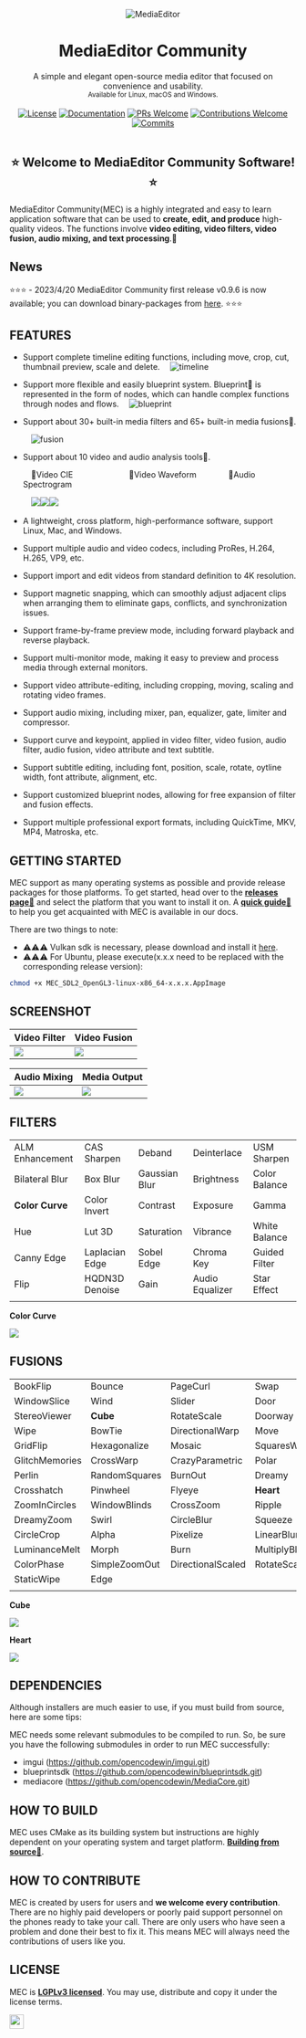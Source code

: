 <p align="center" ><img src="docs/assets/multi_viewpoint.gif" alt="MediaEditor"></p>

<h1 align="center">MediaEditor Community</h1>

<div align="center">
  A simple and elegant open-source media editor that focused on convenience and usability.<br>
  <sub>Available for Linux, macOS and Windows.</sub>
</div>
<br>

<div align="center">
  <a href="LICENSE"><img alt="License" src="docs/assets/license.svg"></a>
  <a href="https://github.com/opencodewin/MediaEditor/wiki"><img alt="Documentation" src="docs/assets/code-doc.svg"></a>
  <a href="https://github.com/opencodewin/MediaEditor/pulls"><img alt="PRs Welcome" src="docs/assets/prs.svg"></a>
  <a href="#HOW-TO-CONTRIBUTE"><img alt="Contributions Welcome" src="docs/assets/contribute.svg"></a>
  <a href="https://github.com/opencodewin/MediaEditor/commits/master"><img alt="Commits" src="docs/assets/latest.svg"></a>
</div>

<br>

<h2 align="center">⭐️ Welcome to MediaEditor Community Software! ⭐️</h2>

MediaEditor Community(MEC) is a highly integrated and easy to learn application software that can be used to **create, edit, and produce** high-quality videos. The functions involve **video editing, video filters, video fusion, audio mixing, and text processing**.🌼

## News
⭐️⭐️⭐️ - 2023/4/20 MediaEditor Community first release v0.9.6 is now available; you can download binary-packages from [here](https://github.com/opencodewin/MediaEditor/releases/tag/v0.9.6). ⭐️⭐️⭐️

## FEATURES
* Support complete timeline editing functions, including move, crop, cut, thumbnail preview, scale and delete.
  &emsp;<img src="docs/assets/timeline.png" alt="timeline">
* Support more flexible and easily blueprint system. Blueprint💫 is represented in the form of nodes, which can handle complex functions through nodes and flows.
  &emsp;<img src="docs/assets/blueprint.gif" alt="blueprint">
* Support about 30+ built-in media filters and 65+ built-in media fusions🤖.

  &emsp;<img src="docs/assets/fusion.gif" alt="fusion">
* Support about 10 video and audio analysis tools🍂.

  &emsp;🍂Video CIE&emsp;&emsp;&emsp;&emsp;&emsp;&emsp;&emsp;🍂Video Waveform&emsp;&emsp;&emsp;&emsp;🍂Audio Spectrogram

  &emsp;<img src="docs/assets/cie.gif" /><img src="docs/assets/waveform.gif" /><img src="docs/assets/spec.gif" />

* A lightweight, cross platform, high-performance software, support Linux, Mac, and Windows.
* Support multiple audio and video codecs, including ProRes, H.264, H.265, VP9, etc.
* Support import and edit videos from standard definition to 4K resolution.
* Support magnetic snapping, which can smoothly adjust adjacent clips when arranging them to eliminate gaps, conflicts, and synchronization issues.
* Support frame-by-frame preview mode, including forward playback and reverse playback.
* Support multi-monitor mode, making it easy to preview and process media through external monitors.
* Support video attribute-editing, including cropping, moving, scaling and rotating video frames.
* Support audio mixing, including mixer, pan, equalizer, gate, limiter and compressor.
* Support curve and keypoint, applied in video filter, video fusion, audio filter, audio fusion, video attribute and text subtitle.
* Support subtitle editing, including font, position, scale, rotate, oytline width, font attribute, alignment, etc.
* Support customized blueprint nodes, allowing for free expansion of filter and fusion effects.
* Support multiple professional export formats, including QuickTime, MKV, MP4, Matroska, etc.

## GETTING STARTED
MEC support as many operating systems as possible and provide release packages for those platforms. To get started, head over to the **[releases page💠](https://github.com/opencodewin/MediaEditor/releases)** and select the platform that you want to install it on. A **[quick guide📝](docs/dev/Quick-Start.md)** to help you get acquainted with MEC is available in our docs.

There are two things to note:

- ⚠️⚠️⚠️ Vulkan sdk is necessary, please download and install it [here](https://vulkan.lunarg.com/sdk/home).
- ⚠️⚠️⚠️ For Ubuntu, please execute(x.x.x need to be replaced with the corresponding release version):
``` sh
chmod +x MEC_SDL2_OpenGL3-linux-x86_64-x.x.x.AppImage
``` 

## SCREENSHOT
|<div>Video Filter</div>|<div>Video Fusion</div>|
|---|---|
|<img src="docs/assets/video-filter.png" />|<img src="docs/assets/video-fusion.png" />|

|<div>Audio Mixing</div>|<div>Media Output</div>|
|---|---|
|<img src="docs/assets/audio-mixing.png" />|<img src="docs/assets/media-output.png" />|

## FILTERS
| | | | | |
|-----------------|----------------|:--------------|:----------------|:--------------|
| ALM Enhancement | CAS Sharpen    | Deband        | Deinterlace     | USM Sharpen   |
| Bilateral Blur  | Box Blur       | Gaussian Blur | Brightness      | Color Balance |
| **Color Curve** | Color Invert   | Contrast      | Exposure        | Gamma         |
| Hue             | Lut 3D         | Saturation    | Vibrance        | White Balance |
| Canny Edge      | Laplacian Edge | Sobel Edge    | Chroma Key      | Guided Filter |
| Flip            | HQDN3D Denoise | Gain          | Audio Equalizer | Star Effect   |
| | | | | |

**Color Curve**

<img src="docs/assets/color_curve.jpeg" />

## FUSIONS
| | | | | |
|-----------------|----------------|:-----------------|:-----------------|:--------------|
| BookFlip        | Bounce         | PageCurl         | Swap             | DoomScreen    |
| WindowSlice     | Wind           | Slider           | Door             | Rolls         |
| StereoViewer    | **Cube**       | RotateScale      | Doorway          | SimpleZoom    |
| Wipe            | BowTie         | DirectionalWarp  | Move             | Radial        |
| GridFlip        | Hexagonalize   | Mosaic           | SquaresWire      | KaleidoScope  |
| GlitchMemories  | CrossWarp      | CrazyParametric  | Polar            | ButterflyWave |
| Perlin          | RandomSquares  | BurnOut          | Dreamy           | WaterDrop     |
| Crosshatch      | Pinwheel       | Flyeye           | **Heart**        | GlitchDisplace|
| ZoomInCircles   | WindowBlinds   | CrossZoom        | Ripple           | PolkaDots     |
| DreamyZoom      | Swirl          | CircleBlur       | Squeeze          | CannabisLeaf  |
| CircleCrop      | Alpha          | Pixelize         | LinearBlur       | Fade          |
| LuminanceMelt   | Morph          | Burn             | MultiplyBlend    | ColorDistance |
| ColorPhase      | SimpleZoomOut  | DirectionalScaled| RotateScaleVanish| Rectangle     |
| StaticWipe      | Edge           |                  |                  |               |
| | | | | |

**Cube**

<img src="docs/assets/fs1.jpeg" />

**Heart**

<img src="docs/assets/fs2.jpeg" />

## DEPENDENCIES
Although installers are much easier to use, if you must build from 
source, here are some tips: 

MEC needs some relevant submodules to be compiled to run. So, 
be sure you have the following submodules in order to run MEC successfully: 

*  imgui (https://github.com/opencodewin/imgui.git)
*  blueprintsdk (https://github.com/opencodewin/blueprintsdk.git)
*  mediacore (https://github.com/opencodewin/MediaCore.git)

## HOW TO BUILD
MEC uses CMake as its building system but instructions are highly dependent on your operating system and target platform. **[Building from source🐙](docs/dev/How-to-Built.md)**.

## HOW TO CONTRIBUTE
MEC is created by users for users and **we welcome every contribution**. There are no highly paid developers or poorly paid support personnel on the phones ready to take your call. There are only users who have seen a problem and done their best to fix it. This means MEC will always need the contributions of users like you.

## LICENSE
MEC is **[LGPLv3 licensed](LICENSE)**. You may use, distribute and copy it under the license terms.

<a href="https://github.com/opencodewin/MediaEditor/graphs/contributors"><img src="docs/assets/built-by-developers.svg" height="25"></a>
